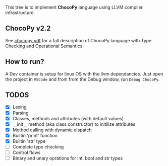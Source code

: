 This tree is to implement **ChocoPy** language using LLVM compiler infrastructure.

## ChocoPy v2.2

See [chocopy.pdf](./chocopy.pdf) for a full description of ChocoPy language with Type Checking and Operational Semantics.


## How to run?

A Dev container is setup for linux OS with the llvm dependancies. Just open the project in `VSCode` and from from the Debug window, run `Debug ChocoPy`.

## TODOS

- [x] Lexing
- [x] Parsing
- [x] Classes, methods and attributes (with default values)
- [x] \_\_init\_\_ method (aka class constructor) to initilize attributes
- [x] Method calling with dynamic dispatch
- [x] Builtin 'print' function
- [x] Builtin 'str' type
- [ ] Complete type checking
- [ ] Control flows
- [ ] Binary and unary oprations for int, bool and str types
